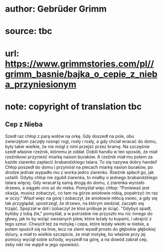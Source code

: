 # author: Gebrüder Grimm
# source: tbc
# url: https://www.grimmstories.com/pl//grimm_basnie/bajka_o_cepie_z_nieba_przyniesionym
# note: copyright of translation tbc

## Cep z Nieba 

Szedł raz chłop z parą wołów na orkę. Gdy doszedł na pole, obu
zwierzętom zaczęły rosnąć rogi, rosły i rosły, a gdy chciał wracać do
domu, były takie wielkie, że nie mógł z nimi przejść przez bramę. Na
szczęśnie szedł właśnie rzeźnik, któremu je oddał. Dobili handlu w ten
sposób, że miał rzeźnikowi przynieść miarkę nasion buraków. A rzeźnik
miał mu potem za każde ziarenko zapłacić brabandzkiego talara. To się
nazywa dobry handel! Chłop poszedł do domu i przyniósł na plecach miarkę
nasion buraków, po drodze jednak wypadło mu z worka jedno ziarenko.
Rzeźnik spłacił go, jak ustalili. Gdyby chłop nie zgubił ziarenka, to
miałby o jednego brabandzkiego talara więcej. Gdy wracał tą samą drogą
do domu, z ziarenka wyrosło drzewo, a sięgało ono aż do nieba. Pomyślał
więc chłop: "Ponieważ jest okazja, musisz zobaczyć, co tam na górze
aniołowie robią, popatrzyć im raz w oczy." Wlazł więc na górę i
zobaczył, że aniołowie młócą owiec, a gdy się tak przyglądał,
spostrzegł, że drzewo, na którym siedział, zaczęło się trząść. Spojrzał
w dół i zobaczył że ktoś próbuje je ściąć. "Gdybyś spadł, byłoby z tobą
źle," pomyślał, a w potrzebie nie przyszło mu nic innego do głowy, jak
to by wziąć owsianych plew, które leżały tu kupami, i ukręcić z tego
sznur. Chwycił też za motykę i cepa, które leżały wkoło w niebie, a
potem spuścił się na linie, lecz na ziemi wpadł prosto do głębokie
głębokiej dziury, a miał to wielkie szczęście, że miał motykę, bo
właśnie przy jej pomocy wyciął sobie schody, wyszedł na górę, a na dowód
zabrał cep, żeby nikt nie wątpił w jego opowieść.
